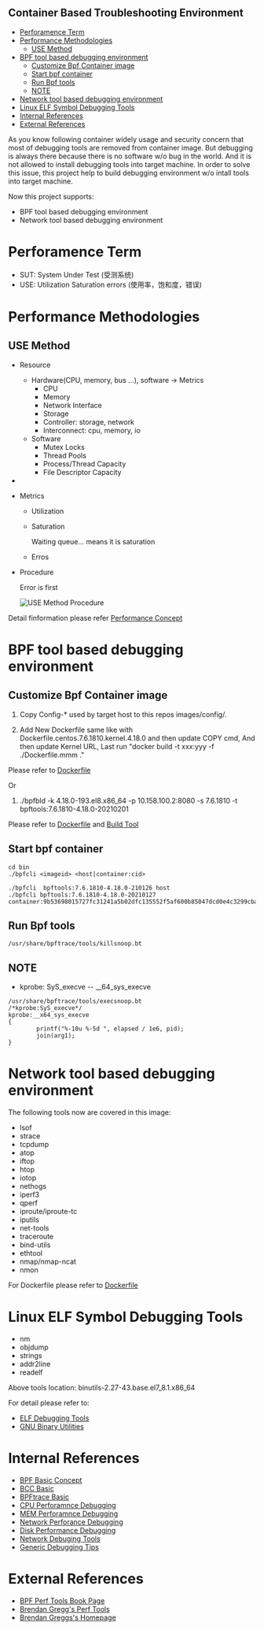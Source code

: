 Container Based Troubleshooting Environment
---

- [Perforamence Term](#perforamence-term)
- [Performance Methodologies](#performance-methodologies)
  - [USE Method](#use-method)
- [BPF tool based debugging environment](#bpf-tool-based-debugging-environment)
  - [Customize Bpf Container image](#customize-bpf-container-image)
  - [Start bpf container](#start-bpf-container)
  - [Run Bpf tools](#run-bpf-tools)
  - [NOTE](#note)
- [Network tool based debugging environment](#network-tool-based-debugging-environment)
- [Linux ELF Symbol Debugging Tools](#linux-elf-symbol-debugging-tools)
- [Internal References](#internal-references)
- [External References](#external-references)

As you know following container widely usage and security concern that most of debugging tools are removed from container image. But debugging is always there because there is no software w/o bug in the world. And it is not allowed to install debugging tools into target machine. In order to solve this issue, this project help to build debugging environment w/o intall tools into target machine.

Now this project supports:
* BPF tool based debugging environment
* Network tool based debugging environment

# Perforamence Term
* SUT: System Under Test (受测系统)
* USE: Utilization Saturation errors (使用率，饱和度，错误)

# Performance Methodologies
## USE Method

* Resource
  * Hardware(CPU, memory, bus ...), software -> Metrics
    * CPU
    * Memory
    * Network Interface
    * Storage
    * Controller: storage, network
    * Interconnect: cpu, memory, io
  * Software
    * Mutex Locks
    * Thread Pools
    * Process/Thread Capacity
    * File Descriptor Capacity
* 
* Metrics
  * Utilization
  * Saturation
  
    Waiting queue... means it is saturation

  * Erros
  
* Procedure
  
  Error is first

  ![USE Method Procedure](pics/USE_Method_procedure.JPG)

Detail finformation please refer [Performance Concept](docs/perf_concept.md)
  
# BPF tool based debugging environment
## Customize Bpf Container image
1. Copy Config-* used by target host to this repos images/config/.
  
2. Add New Dockerfile same like with Dockerfile.centos.7.6.1810.kernel.4.18.0 and then update COPY cmd, And then update Kernel URL, Last run "docker build -t xxx:yyy -f ./Dockerfile.mmm ."

Please refer to [Dockerfile](images/Dockerfile.centos.7.6.1810.kernel.4.18.0)

Or 
1. ./bpfbld -k 4.18.0-193.el8.x86_64 -p 10.158.100.2:8080 -s 7.6.1810 -t bpftools:7.6.1810-4.18.0-20210201

Please refer to [Dockerfile](images/Dockerfile) and [Build Tool](bin/bpfbld)

## Start bpf container
```
cd bin
./bpfcli <imageid> <host|container:cid>

./bpfcli  bpftools:7.6.1810-4.18.0-210126 host
./bpfcli bpftools:7.6.1810-4.18.0-20210127 container:9b53698015727fc31241a5b02dfc135552f5af600b85047dcd0e4c3299cba754
```

## Run Bpf tools
```
/usr/share/bpftrace/tools/killsnoop.bt
```

## NOTE
* kprobe: SyS_execve -- __64_sys_execve
```
/usr/share/bpftrace/tools/execsnoop.bt
/*kprobe:SyS_execve*/
kprobe:__x64_sys_execve
{
        printf("%-10u %-5d ", elapsed / 1e6, pid);
        join(arg1);
}
```

# Network tool based debugging environment
The following tools now are covered in this image:
* lsof
* strace
* tcpdump
* atop
* iftop
* htop
* iotop
* nethogs
* iperf3
* qperf
* iproute/iproute-tc
* iputils
* net-tools
* traceroute
* bind-utils
* ethtool
* nmap/nmap-ncat
* nmon

For Dockerfile please refer to [Dockerfile](images/Dockerfile.nettools.7.6.1810)

# Linux ELF Symbol Debugging Tools
* nm
* objdump
* strings
* addr2line
* readelf

Above tools location: binutils-2.27-43.base.el7_8.1.x86_64

For detail please refer to:
* [ELF Debugging Tools](docs/elf.md)
* [GNU Binary Utilities](https://docs.adacore.com/live/wave/binutils-stable/html/binutils/binutils.html)

# Internal References
*  [BPF Basic Concept](docs/concepts.md)
*  [BCC Basic](docs/bcc.md)
*  [BPFtrace Basic](docs/bpftrace.md)
*  [CPU Perforamnce Debugging](docs/cpu_debug.md)
*  [MEM Perforamnce Debugging](docs/mem_debug.md)
*  [Network Perforance Debugging](docs/network_debug.md)
*  [Disk Performance Debugging](docs/disk_debug.md)
*  [Network Debuging Tools](docs/nettools.md)
*  [Generic Debugging Tips](docs/tips.md)

# External References
* [BPF Perf Tools Book Page](https://github.com/brendangregg/bpf-perf-tools-book)
* [Brendan Gregg's Perf Tools](https://github.com/brendangregg/perf-tools)
* [Brendan Greggs's Homepage](http://www.brendangregg.com/)
